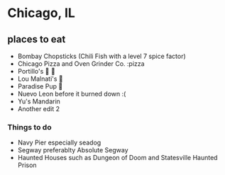 # Chicago, IL

## places to eat
- Bombay Chopsticks (Chili Fish with a level 7 spice factor)
- Chicago Pizza and Oven Grinder Co. :pizza
- Portillo's :beer: :hamburger:
- Lou Malnati's :pizza:
- Paradise Pup :hamburger:
- Nuevo Leon before it burned down :(
- Yu's Mandarin
- Another edit 2

### Things to do
- Navy Pier especially seadog
- Segway preferablty Absolute Segway
- Haunted Houses such as Dungeon of Doom and Statesville Haunted Prison
